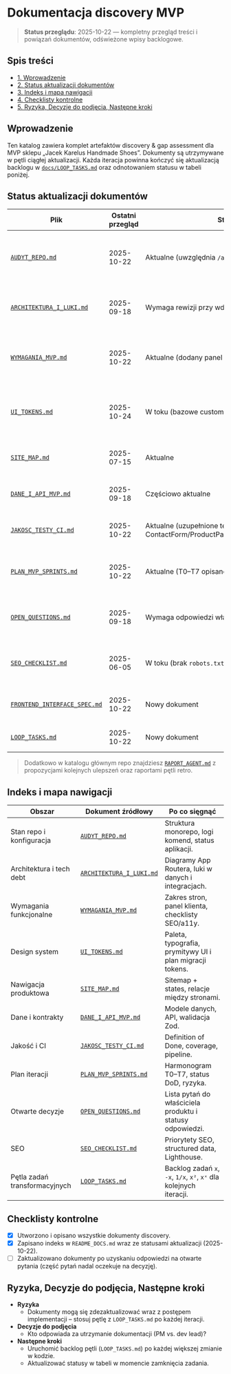 # Dokumentacja discovery MVP

> **Status przeglądu**: 2025-10-22 — kompletny przegląd treści i powiązań dokumentów, odświeżone wpisy backlogowe.

## Spis treści
- [1. Wprowadzenie](#wprowadzenie)
- [2. Status aktualizacji dokumentów](#status-aktualizacji-dokumentow)
- [3. Indeks i mapa nawigacji](#indeks-i-mapa-nawigacji)
- [4. Checklisty kontrolne](#checklisty-kontrolne)
- [5. Ryzyka, Decyzje do podjęcia, Następne kroki](#ryzyka-decyzje-do-podjecia-nastepne-kroki)

## Wprowadzenie
Ten katalog zawiera komplet artefaktów discovery & gap assessment dla MVP sklepu „Jacek Karelus Handmade Shoes”. Dokumenty są utrzymywane w pętli ciągłej aktualizacji. Każda iteracja powinna kończyć się aktualizacją backlogu w [`docs/LOOP_TASKS.md`](./LOOP_TASKS.md) oraz odnotowaniem statusu w tabeli poniżej.

## Status aktualizacji dokumentów
| Plik | Ostatni przegląd | Status | Kolejny krok w pętli |
| --- | --- | --- | --- |
| [`AUDYT_REPO.md`](./AUDYT_REPO.md) | 2025-10-22 | Aktualne (uwzględnia `/account`) | Zweryfikować po zmianach w strukturze monorepo lub dodaniu nowych aplikacji. |
| [`ARCHITEKTURA_I_LUKI.md`](./ARCHITEKTURA_I_LUKI.md) | 2025-09-18 | Wymaga rewizji przy wdrożeniu backendu leadów | Dopisać flow backendu formularza, gdy powstanie integracja. |
| [`WYMAGANIA_MVP.md`](./WYMAGANIA_MVP.md) | 2025-10-22 | Aktualne (dodany panel klienta) | Po wdrożeniu backendu formularza zaktualizować sekcję „Kontakt / Zamówienie”. |
| [`UI_TOKENS.md`](./UI_TOKENS.md) | 2025-10-24 | W toku (bazowe custom properties wdrożone) | Rozszerzyć adopcję zmiennych na sekcje i CTA, raportować postęp. |
| [`SITE_MAP.md`](./SITE_MAP.md) | 2025-07-15 | Aktualne | Uaktualnić po dodaniu nowych route'ów (np. blog, FAQ). |
| [`DANE_I_API_MVP.md`](./DANE_I_API_MVP.md) | 2025-09-18 | Częściowo aktualne | Dodać tabelę `quote_requests` po wdrożeniu migracji. |
| [`JAKOSC_TESTY_CI.md`](./JAKOSC_TESTY_CI.md) | 2025-10-22 | Aktualne (uzupełnione testy ContactForm/ProductPage/NativeModelShowcase) | Monitorować pokrycie UI prymitywów i E2E. |
| [`PLAN_MVP_SPRINTS.md`](./PLAN_MVP_SPRINTS.md) | 2025-10-22 | Aktualne (T0–T7 opisane) | Uzupełnić status po każdym zamkniętym sprincie. |
| [`OPEN_QUESTIONS.md`](./OPEN_QUESTIONS.md) | 2025-09-18 | Wymaga odpowiedzi właściciela | Usunąć zamknięte pytania i dopisać nowe decyzje. |
| [`SEO_CHECKLIST.md`](./SEO_CHECKLIST.md) | 2025-06-05 | W toku (brak `robots.txt`/`sitemap`) | Potwierdzić implementację generowanych plików i structured data. |
| [`FRONTEND_INTERFACE_SPEC.md`](./FRONTEND_INTERFACE_SPEC.md) | 2025-10-22 | Nowy dokument | Synchronizować z aktualizacjami UI i zadaniami pętli `task_loop`. |
| [`LOOP_TASKS.md`](./LOOP_TASKS.md) | 2025-10-22 | Nowy dokument | Aktualizować po każdej iteracji backlogu pętli. |

> Dodatkowo w katalogu głównym repo znajdziesz [`RAPORT_AGENT.md`](../RAPORT_AGENT.md) z propozycjami kolejnych ulepszeń oraz raportami pętli retro.

## Indeks i mapa nawigacji
| Obszar | Dokument źródłowy | Po co sięgnąć |
| --- | --- | --- |
| Stan repo i konfiguracja | [`AUDYT_REPO.md`](./AUDYT_REPO.md) | Struktura monorepo, logi komend, status aplikacji. |
| Architektura i tech debt | [`ARCHITEKTURA_I_LUKI.md`](./ARCHITEKTURA_I_LUKI.md) | Diagramy App Routera, luki w danych i integracjach. |
| Wymagania funkcjonalne | [`WYMAGANIA_MVP.md`](./WYMAGANIA_MVP.md) | Zakres stron, panel klienta, checklisty SEO/a11y. |
| Design system | [`UI_TOKENS.md`](./UI_TOKENS.md) | Paleta, typografia, prymitywy UI i plan migracji tokens. |
| Nawigacja produktowa | [`SITE_MAP.md`](./SITE_MAP.md) | Sitemap + states, relacje między stronami. |
| Dane i kontrakty | [`DANE_I_API_MVP.md`](./DANE_I_API_MVP.md) | Modele danych, API, walidacja Zod. |
| Jakość i CI | [`JAKOSC_TESTY_CI.md`](./JAKOSC_TESTY_CI.md) | Definition of Done, coverage, pipeline. |
| Plan iteracji | [`PLAN_MVP_SPRINTS.md`](./PLAN_MVP_SPRINTS.md) | Harmonogram T0–T7, status DoD, ryzyka. |
| Otwarte decyzje | [`OPEN_QUESTIONS.md`](./OPEN_QUESTIONS.md) | Lista pytań do właściciela produktu i statusy odpowiedzi. |
| SEO | [`SEO_CHECKLIST.md`](./SEO_CHECKLIST.md) | Priorytety SEO, structured data, Lighthouse. |
| Pętla zadań transformacyjnych | [`LOOP_TASKS.md`](./LOOP_TASKS.md) | Backlog zadań `x`, `-x`, `1/x`, `x²`, `xˣ` dla kolejnych iteracji. |

## Checklisty kontrolne
- [x] Utworzono i opisano wszystkie dokumenty discovery.
- [x] Zapisano indeks w `README_DOCS.md` wraz ze statusami aktualizacji (2025-10-22).
- [ ] Zaktualizowano dokumenty po uzyskaniu odpowiedzi na otwarte pytania (część pytań nadal oczekuje na decyzję).

## Ryzyka, Decyzje do podjęcia, Następne kroki
- **Ryzyka**
  - Dokumenty mogą się zdezaktualizować wraz z postępem implementacji – stosuj pętlę z `LOOP_TASKS.md` po każdej iteracji.
- **Decyzje do podjęcia**
  - Kto odpowiada za utrzymanie dokumentacji (PM vs. dev lead)?
- **Następne kroki**
  - Uruchomić backlog pętli (`LOOP_TASKS.md`) po każdej większej zmianie w kodzie.
  - Aktualizować statusy w tabeli w momencie zamknięcia zadania.
